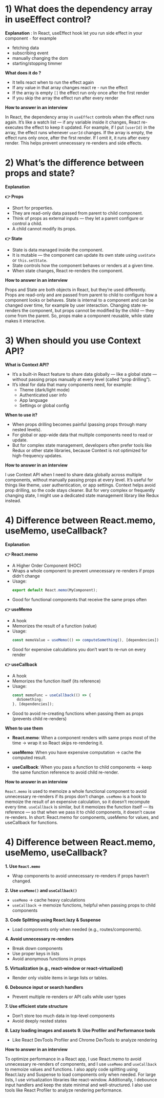 # 1) What does the dependency array in useEffect control?

**Explanation** : In React, useEffect hook let you run side effect in your component `-` for example

- fetching data
- subscribing event
- manually changing the dom
- starting/stopping timmer

**What does it do ?**

- It tells react when to run the effect again
- If any value in that array changes react re - run the effect
- If the array is empty `[]` the effect run only once after the first render
- If you skip the array the effect run after every render

**How to answer in an interview**

In React, the dependency array in `useEffect` controls when the effect runs again. It’s like a watch list — if any variable inside it changes, React re-executes the effect to keep it updated. For example, if I put `[userId]` in the array, the effect runs whenever `userId` changes. If the array is empty, the effect runs only once, after the first render. If I omit it, it runs after every render. This helps prevent unnecessary re-renders and side effects.

# 2) What’s the difference between props and state?

**Explanation**

**👉 Props**

- Short for properties.
- They are read-only data passed from parent to child component.
- Think of props as external inputs — they let a parent configure or control a child.
- A child cannot modify its props.

**👉 State**

- State is data managed inside the component.
- It is mutable — the component can update its own state using `useState` or `this.setState`.
- State controls how the component behaves or renders at a given time.
- When state changes, React re-renders the component.

**How to answer in an interview**

Props and State are both objects in React, but they’re used differently. Props are read-only and are passed from parent to child to configure how a component looks or behaves. State is internal to a component and can be changed over time, for example by user interaction. Changing state re-renders the component, but props cannot be modified by the child — they come from the parent. So, props make a component reusable, while state makes it interactive.

# 3) When should you use Context API?

**What is Context API?**

- It’s a built-in React feature to share data globally — like a global state — without passing props manually at every level (called “prop drilling”).
- It’s ideal for data that many components need, for example:
  - Theme (dark/light mode)
  - Authenticated user info
  - App language
  - Settings or global config

**When to use it?**

- When props drilling becomes painful (passing props through many nested levels).
- For global or app-wide data that multiple components need to read or update.
- But for complex state management, developers often prefer tools like Redux or other state libraries, because Context is not optimized for high-frequency updates.

**How to answer in an interview**

I use Context API when I need to share data globally across multiple components, without manually passing props at every level. It’s useful for things like theme, user authentication, or app settings. Context helps avoid prop drilling, so the code stays cleaner. But for very complex or frequently changing state, I might use a dedicated state management library like Redux instead.

# 4) Difference between React.memo, useMemo, useCallback?

**Explanation**

**👉 React.memo**

- A Higher Order Component (HOC)
- Wraps a whole component to prevent unnecessary re-renders if props didn’t change
- Usage:
  ```jsx
  export default React.memo(MyComponent);
  ```
- Good for functional components that receive the same props often

**👉 useMemo**

- A hook
- Memorizes the result of a function (value)
- Usage:
  ```jsx
  const memoValue = useMemo(() => computeSomething(), [dependencies]);
  ```
- Good for expensive calculations you don’t want to re-run on every render

**👉 useCallback**

- A hook
- Memorizes the function itself (its reference)
- Usage:
  ```jsx
  const memoFunc = useCallback(() => {
    doSomething;
  }, [dependencies]);
  ```
- Good to avoid re-creating functions when passing them as props (prevents child re-renders)

**When to use them**

- **React.memo**: When a component renders with same props most of the time → wrap it so React skips re-rendering it.

- **useMemo**: When you have expensive computation → cache the computed result.

- **useCallback**: When you pass a function to child components → keep the same function reference to avoid child re-render.

**How to answer in an interview**

`React.memo` is used to memoize a whole functional component to avoid unnecessary re-renders if its props don’t change. `useMemo` is a hook to memoize the result of an expensive calculation, so it doesn’t recompute every time. `useCallback` is similar, but it memoizes the function itself — its reference — so that when we pass it to child components, it doesn’t cause re-renders. In short: React.memo for components, useMemo for values, and useCallback for functions.

# 4) Difference between React.memo, useMemo, useCallback?

**1. Use `React.memo`**

- Wrap components to avoid unnecessary re-renders if props haven’t changed.

**2. Use `useMemo()` and `useCallback()`**

- `useMemo` → cache heavy calculations
- `useCallback` → memoize functions, helpful when passing props to child components

**3. Code Splitting using React.lazy & Suspense**

- Load components only when needed (e.g., routes/components).

**4. Avoid unnecessary re-renders**

- Break down components
- Use proper keys in lists
- Avoid anonymous functions in props

**5. Virtualization (e.g., react-window or react-virtualized)**

- Render only visible items in large lists or tables.

**6. Debounce input or search handlers**

- Prevent multiple re-renders or API calls while user types

**7. Use efficient state structure**

- Don’t store too much data in top-level components
- Avoid deeply nested states

**8. Lazy loading images and assets**
**9. Use Profiler and Performance tools**

- Like React DevTools Profiler and Chrome DevTools to analyze rendering

**How to answer in an interview**

To optimize performance in a React app, I use React.memo to avoid unnecessary re-renders of components, and I use `useMemo` and `useCallback` to memoize values and functions. I also apply code splitting using React.lazy and Suspense to load components only when needed. For large lists, I use virtualization libraries like react-window. Additionally, I debounce input handlers and keep the state minimal and well-structured. I also use tools like React Profiler to analyze rendering performance.
